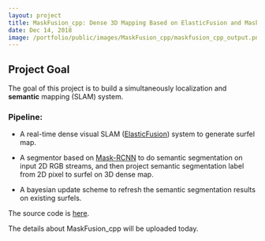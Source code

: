 ```yaml
---
layout: project
title: MaskFusion_cpp: Dense 3D Mapping Based on ElasticFusion and Mask-RCNN
date: Dec 14, 2018
image: /portfolio/public/images/MaskFusion_cpp/maskfusion_cpp_output.png
---
```


## Project Goal
The goal of this project is to build a simultaneously localization and **semantic** mapping (SLAM) system.

### Pipeline:
- A real-time dense visual SLAM ([ElasticFusion](https://github.com/mp3guy/ElasticFusion)) system to generate surfel map.

- A segmentor based on [Mask-RCNN](https://www.youtube.com/watch?v=OOT3UIXZztE) to do semantic segmentation on input 2D RGB streams, and then project semantic segmentation label from 2D pixel to surfel on 3D dense map.

- A bayesian update scheme to refresh the semantic segmentation results on existing surfels.

The source code is [here](https://github.com/msr-peng/portfolio).

The details about MaskFusion_cpp will be uploaded today.

